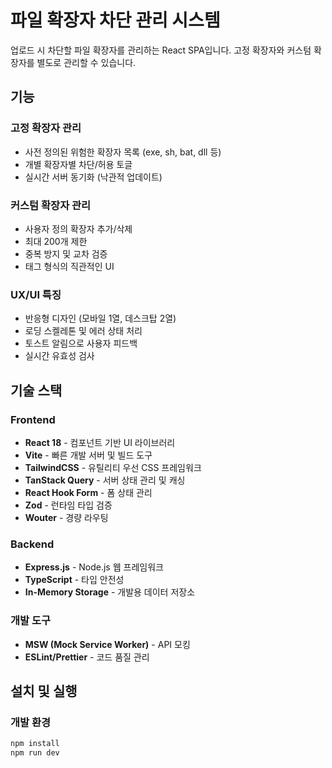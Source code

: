 # 파일 확장자 차단 관리 시스템

업로드 시 차단할 파일 확장자를 관리하는 React SPA입니다. 고정 확장자와 커스텀 확장자를 별도로 관리할 수 있습니다.

## 기능

### 고정 확장자 관리
- 사전 정의된 위험한 확장자 목록 (exe, sh, bat, dll 등)
- 개별 확장자별 차단/허용 토글
- 실시간 서버 동기화 (낙관적 업데이트)

### 커스텀 확장자 관리  
- 사용자 정의 확장자 추가/삭제
- 최대 200개 제한
- 중복 방지 및 교차 검증
- 태그 형식의 직관적인 UI

### UX/UI 특징
- 반응형 디자인 (모바일 1열, 데스크탑 2열)
- 로딩 스켈레톤 및 에러 상태 처리
- 토스트 알림으로 사용자 피드백
- 실시간 유효성 검사

## 기술 스택

### Frontend
- **React 18** - 컴포넌트 기반 UI 라이브러리
- **Vite** - 빠른 개발 서버 및 빌드 도구
- **TailwindCSS** - 유틸리티 우선 CSS 프레임워크
- **TanStack Query** - 서버 상태 관리 및 캐싱
- **React Hook Form** - 폼 상태 관리
- **Zod** - 런타임 타입 검증
- **Wouter** - 경량 라우팅

### Backend
- **Express.js** - Node.js 웹 프레임워크
- **TypeScript** - 타입 안전성
- **In-Memory Storage** - 개발용 데이터 저장소

### 개발 도구
- **MSW (Mock Service Worker)** - API 모킹
- **ESLint/Prettier** - 코드 품질 관리

## 설치 및 실행

### 개발 환경
```bash
npm install
npm run dev
